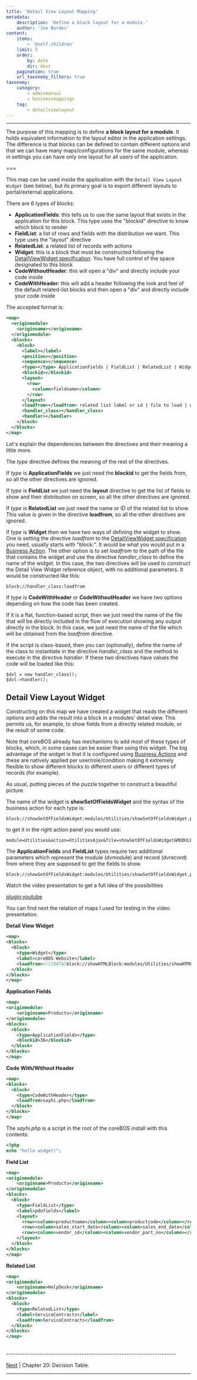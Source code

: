 ```yaml
---
title: 'Detail View Layout Mapping'
metadata:
    description: 'Define a block layout for a module.'
    author: 'Joe Bordes'
content:
    items:
        - '@self.children'
    limit: 5
    order:
        by: date
        dir: desc
    pagination: true
    url_taxonomy_filters: true
taxonomy:
    category:
        - adminmanual
        - businessmappings
    tag:
        - detailviewlayout
---
```

---

The purpose of this mapping is to define **a block layout for a module**. It holds equivalent information to the layout editor in the application settings. The difference is that blocks can be defined to contain different options and that we can have many maps/configurations for the same module, whereas in settings you can have only one layout for all users of the application.

===

This map can be used inside the application with the `Detail View Layout Widget` (see below), but its primary goal is to export different layouts to portal/external applications.

There are 6 types of blocks:

- **ApplicationFields**: this tells us to use the same layout that exists in the application for this block. This type uses the "blockid" directive to know which block to render
- **FieldList**: a list of rows and fields with the distribution we want. This type uses the "layout" directive
- **RelatedList**: a related list of records with actions
- **Widget**: this is a block that must be constructed following the [DetailViewWidget specification](/en/devel/add_special_block). You have full control of the space designated to this block
- **CodeWithoutHeader**: this will open a "div" and directly include your code inside
- **CodeWithHeader**: this will add a header following the look and feel of the default related-list blocks and then open a "div" and directly include your code inside

The accepted format is:
```xml
<map>
  <originmodule>
    <originname></originname>
  </originmodule>
  <blocks>
    <block>
      <label></label>
      <position></position>
      <sequence></sequence>
      <type></type> ApplicationFields | FieldList | RelatedList | Widget | CodeWithHeader | CodeWithoutHeader
      <blockid></blockid>
      <layout>
        <row>
          <column>fieldname</column>
        </row>
      </layout>
      <loadfrom></loadfrom> related list label or id | file to load | widget reference
      <handler_class></handler_class>
      <handler></handler>
    </block>
  </blocks>
</map>
```

Let's explain the dependencies between the directives and their meaning a little more.

The *type* directive defines the meaning of the rest of the directives.

If *type* is **ApplicationFields** we just need the **blockid** to get the fields from, so all the other directives are ignored.

If *type* is **FieldList** we just need the **layout** directive to get the list of fields to show and their distribution on screen, so all the other directives are ignored.

If *type* is **RelatedList** we just need the name or ID of the related list to show. This value is given in the directive **loadfrom**, so all the other directives are ignored.

If *type* is **Widget** then we have two ways of defining the widget to show. One is setting the directive *loadfrom* to the [DetailViewWidget specification](/en/devel/add_special_block) you need, usually starts with "block:". It would be what you would put in a [Business Action](../../03.business-actions/). The other option is to set *loadfrom* to the path of the file that contains the widget and use the directive *handler_class* to define the name of the widget. In this case, the two directives will be used to construct the Detail View Widget reference object, with no additional parameters. It would be constructed like this:

```
block://handler_class:loadfrom
```

If *type* is **CodeWithHeader** or **CodeWithoutHeader** we have two options depending on how the code has been created.

If it is a flat, function-based script, then we just need the name of the file that will be directly included in the flow of execution showing any output directly in the block. In this case, we just need the name of the file which will be obtained from the *loadfrom* directive.

If the script is class-based, then you can (optionally), define the name of the class to instantiate in the directive *handler_class* and the method to execute in the directive *handler*. If these two directives have values the code will be loaded like this:

```
$dvl = new handler_class();
$dvl->handler();
```

## Detail View Layout Widget

Constructing on this map we have created a widget that reads the different options and adds the result into a block in a modules' detail view. This permits us, for example, to show fields from a directly related module, or the result of some code.

Note that coreBOS already has mechanisms to add most of these types of blocks, which, in some cases can be easier than using this widget. The big advantage of the widget is that it is configured using [Business Actions](../../03.business-actions/) and these are natively applied per user/role/condition making it extremely flexible to show different blocks to different users or different types of records (for example).

As usual, putting pieces of the puzzle together to construct a beautiful picture.

The name of the widget is **showSetOfFieldsWidget** and the syntax of the business action for each type is:

```
block://showSetOfFieldsWidget:modules/Utilities/showSetOfFieldsWidget.php:record_id=$RECORD$&mapid=detailviewlayout_mapid
```

to get it in the right action panel you would use:

```
module=Utilities&action=UtilitiesAjax&file=showSetOfFieldsWidget&MODULE=HelpDesk&RECORDID=$RECORD$&dvmodule=Products&dvrecord=$product_id&mapid=detailviewlayout_mapid
```

The **ApplicationFields** and **FieldList** types require two additional
parameters which represent the module (dvmodule) and record (dvrecord)
from where they are supposed to get the fields to show.

```
block://showSetOfFieldsWidget:modules/Utilities/showSetOfFieldsWidget.php:record_id=$RECORD$&dvmodule=module_to_show&dvrecord=field_with_recordid&mapid=detailviewlayout_mapid
```

Watch the video presentation to get a full idea of the possibilities

[plugin:youtube](https://www.youtube.com/watch?v=RrTJ19hBBFE)

You can find next the relation of maps I used for testing in the video presentation.

**Detail View Widget**

```xml
<map>
<blocks>
  <block>
    <type>Widget</type>
    <label>coreBOS Website</label>
    <loadfrom><![CDATA[block://showHTMLBlock:modules/Utilities/showHTMLBlock.php:op=iframe&height=400px&ex=http%3A%2F%2Fcorebos.org%3Fifcrmid%3D%24RECORD%24%26ifmodule%3D%24MODULE%24]]></loadfrom>
  </block>
</blocks>
</map>
```

**Application Fields**
```xml
<map>
<originmodule>
    <originname>Products</originname>
</originmodule>
<blocks>
  <block>
    <type>ApplicationFields</type>
    <blockid>36</blockid>
  </block>
</blocks>
</map>
```

**Code With/Without Header**
```xml
<map>
<blocks>
  <block>
    <type>CodeWithHeader</type>
    <loadfrom>sayhi.php</loadfrom>
  </block>
</blocks>
</map>
```

The *sayhi.php* is a script in the root of the coreBOS install with this contents:

```php
<?php
echo "hello widget!";
```

**Field List**

```xml
<map>
<originmodule>
    <originname>Products</originname>
</originmodule>
<blocks>
  <block>
    <type>FieldList</type>
    <label>pdofields</label>
    <layout>
      <row><column>productname</column><column>productcode</column></row>
      <row><column>sales_start_date</column><column>sales_end_date</column><column>start_date</column><column>expiry_date</column></row>
      <row><column>vendor_id</column><column>vendor_part_no</column></row>
    </layout>
  </block>
</blocks>
</map>
```

**Related List**

```xml
<map>
<originmodule>
    <originname>HelpDesk</originname>
</originmodule>
<blocks>
  <block>
    <type>RelatedList</type>
    <label>ServiceContracts</label>
    <loadfrom>ServiceContracts</loadfrom>
  </block>
</blocks>
</map>
```

<br>
------------------------------------------------------------------------

[Next](../06.decisiontable) | Chapter 20: Decision Table.

------------------------------------------------------------------------